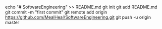 echo "# SoftwareEngineering" >> README.md
git init
git add README.md
git commit -m "first commit"
git remote add origin https://github.com/MealHeal/SoftwareEngineering.git
git push -u origin master
